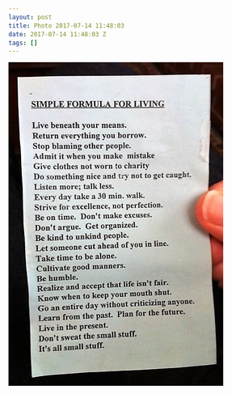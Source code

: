 ```yaml
---
layout: post
title: Photo 2017-07-14 11:48:03
date: 2017-07-14 11:48:03 Z
tags: []
---
```

![](/media/2017/07/162976019534.jpg)
